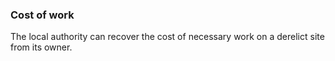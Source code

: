 ###  Cost of work

The local authority can recover the cost of necessary work on a derelict site
from its owner.
